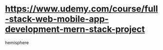 # https://www.udemy.com/course/full-stack-web-mobile-app-development-mern-stack-project

hemisphere 
 
